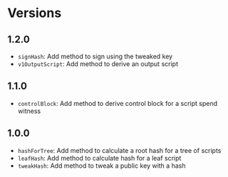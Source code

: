 # Versions

## 1.2.0

- `signHash`: Add method to sign using the tweaked key
- `v1OutputScript`: Add method to derive an output script

## 1.1.0

- `controlBlock`: Add method to derive control block for a script spend witness

## 1.0.0

- `hashForTree`: Add method to calculate a root hash for a tree of scripts
- `leafHash`: Add method to calculate hash for a leaf script
- `tweakHash`: Add method to tweak a public key with a hash
